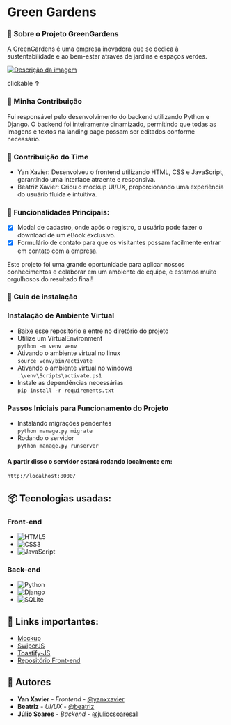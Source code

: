 


# Green Gardens
### 🌿 Sobre o Projeto GreenGardens
A GreenGardens é uma empresa inovadora que se dedica à sustentabilidade e ao bem-estar através de jardins e espaços verdes.

[![Descrição da imagem](https://i.imgur.com/AomVPOP.jpeg)](https://juliosoares.pythonanywhere.com/)

clickable ↑

### 🔧 Minha Contribuição
Fui responsável pelo desenvolvimento do backend utilizando Python e Django. O backend foi inteiramente dinamizado, permitindo que todas as imagens e textos na landing page possam ser editados conforme necessário.

### 🎨 Contribuição do Time
- Yan Xavier: Desenvolveu o frontend utilizando HTML, CSS e JavaScript, garantindo uma interface atraente e responsiva.
- Beatriz Xavier: Criou o mockup UI/UX, proporcionando uma experiência do usuário fluida e intuitiva.

### 📄 Funcionalidades Principais:
- [x] Modal de cadastro, onde após o registro, o usuário pode fazer o download de um eBook exclusivo.
- [x] Formulário de contato para que os visitantes possam facilmente entrar em contato com a empresa.

Este projeto foi uma grande oportunidade para aplicar nossos conhecimentos e colaborar em um ambiente de equipe, e estamos muito orgulhosos do resultado final!

### 🔨 Guia de instalação

### Instalação de Ambiente Virtual
- Baixe esse repositório e entre no diretório do projeto
- Utilize um VirtualEnvironment<br>
`python -m venv venv`
- Ativando o ambiente virtual no linux<br>
`source venv/bin/activate`
- Ativando o ambiente virtual no windows<br>
`.\venv\Scripts\activate.ps1`
- Instale as dependências necessárias<br>
`pip install -r requirements.txt`

### Passos Iniciais para Funcionamento do Projeto
- Instalando migrações pendentes<br>
`python manage.py migrate`
- Rodando o servidor<br>
`python manage.py runserver`

#### A partir disso o servidor estará rodando localmente em:
`http://localhost:8000/`

## 📦 Tecnologias usadas:

### Front-end
* ![HTML5](https://img.shields.io/badge/html5-%23E34F26.svg?style=for-the-badge&logo=html5&logoColor=white)
* ![CSS3](https://img.shields.io/badge/css3-%231572B6.svg?style=for-the-badge&logo=css3&logoColor=white)
* ![JavaScript](https://img.shields.io/badge/javascript-%23323330.svg?style=for-the-badge&logo=javascript&logoColor=%23F7DF1E)

### Back-end
* ![Python](https://img.shields.io/badge/Python-14354C?style=for-the-badge&logo=python&logoColor=white)&nbsp;
* ![Django](https://img.shields.io/badge/Django-092E20?style=for-the-badge&logo=django&logoColor=white)&nbsp;
* ![SQLite](https://img.shields.io/badge/sqlite-%2307405e.svg?style=for-the-badge&logo=sqlite&logoColor=white)

## 🔗 Links importantes:

* [Mockup](https://www.figma.com/proto/1QQTerV6GrXqSgEieY1UjV/Green-gardens?node-id=24-208&t=sw3Pe5uTomMx5AWw-1)
* [SwiperJS](https://swiperjs.com/)
* [Toastify-JS](https://github.com/apvarun/toastify-js/tree/master)
* [Repositório Front-end](https://github.com/yanxxavier/GreenGardens-Front)

  
## 👷 Autores

* **Yan Xavier** - *Frontend* - [@yanxxavier](https://www.linkedin.com/in/yan-xavier-2289092b6/)
* **Beatriz** - *UI/UX* - [@beatriz](https://br.linkedin.com/in/beatriz-xavier-339232287)
* **Júlio Soares** - *Backend* - [@juliocsoaresa1](https://www.linkedin.com/in/juliocsoaresa1/)
